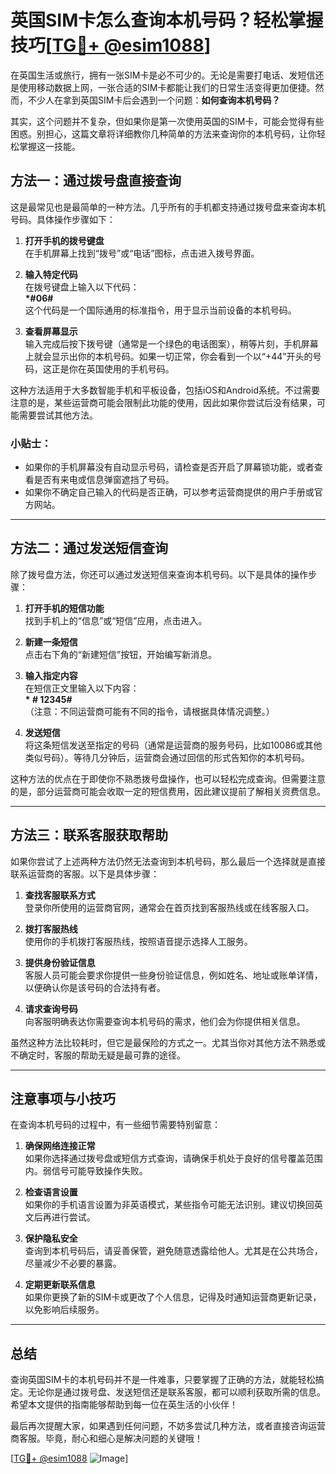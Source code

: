 # 英国SIM卡怎么查询本机号码？轻松掌握技巧[[TG💪+ @esim1088](https://t.me/s/esim1088)]

在英国生活或旅行，拥有一张SIM卡是必不可少的。无论是需要打电话、发短信还是使用移动数据上网，一张合适的SIM卡都能让我们的日常生活变得更加便捷。然而，不少人在拿到英国SIM卡后会遇到一个问题：**如何查询本机号码？**  

其实，这个问题并不复杂，但如果你是第一次使用英国的SIM卡，可能会觉得有些困惑。别担心，这篇文章将详细教你几种简单的方法来查询你的本机号码，让你轻松掌握这一技能。

## 方法一：通过拨号盘直接查询

这是最常见也是最简单的一种方法。几乎所有的手机都支持通过拨号盘来查询本机号码。具体操作步骤如下：

1. **打开手机的拨号键盘**  
   在手机屏幕上找到“拨号”或“电话”图标，点击进入拨号界面。

2. **输入特定代码**  
   在拨号键盘上输入以下代码：  
   **\*#06#**  
   这个代码是一个国际通用的标准指令，用于显示当前设备的本机号码。

3. **查看屏幕显示**  
   输入完成后按下拨号键（通常是一个绿色的电话图案），稍等片刻，手机屏幕上就会显示出你的本机号码。如果一切正常，你会看到一个以“+44”开头的号码，这正是你在英国使用的手机号码。

这种方法适用于大多数智能手机和平板设备，包括iOS和Android系统。不过需要注意的是，某些运营商可能会限制此功能的使用，因此如果你尝试后没有结果，可能需要尝试其他方法。

### 小贴士：
- 如果你的手机屏幕没有自动显示号码，请检查是否开启了屏幕锁功能，或者查看是否有来电或信息弹窗遮挡了号码。
- 如果你不确定自己输入的代码是否正确，可以参考运营商提供的用户手册或官方网站。

---

## 方法二：通过发送短信查询

除了拨号盘方法，你还可以通过发送短信来查询本机号码。以下是具体的操作步骤：

1. **打开手机的短信功能**  
   找到手机上的“信息”或“短信”应用，点击进入。

2. **新建一条短信**  
   点击右下角的“新建短信”按钮，开始编写新消息。

3. **输入指定内容**  
   在短信正文里输入以下内容：  
   **\* # 12345#**  
   （注意：不同运营商可能有不同的指令，请根据具体情况调整。）

4. **发送短信**  
   将这条短信发送至指定的号码（通常是运营商的服务号码，比如10086或其他类似号码）。等待几分钟后，运营商会通过回信的形式告知你的本机号码。

这种方法的优点在于即使你不熟悉拨号盘操作，也可以轻松完成查询。但需要注意的是，部分运营商可能会收取一定的短信费用，因此建议提前了解相关资费信息。

---

## 方法三：联系客服获取帮助

如果你尝试了上述两种方法仍然无法查询到本机号码，那么最后一个选择就是直接联系运营商的客服。以下是具体步骤：

1. **查找客服联系方式**  
   登录你所使用的运营商官网，通常会在首页找到客服热线或在线客服入口。

2. **拨打客服热线**  
   使用你的手机拨打客服热线，按照语音提示选择人工服务。

3. **提供身份验证信息**  
   客服人员可能会要求你提供一些身份验证信息，例如姓名、地址或账单详情，以便确认你是该号码的合法持有者。

4. **请求查询号码**  
   向客服明确表达你需要查询本机号码的需求，他们会为你提供相关信息。

虽然这种方法比较耗时，但它是最保险的方式之一。尤其当你对其他方法不熟悉或不确定时，客服的帮助无疑是最可靠的途径。

---

## 注意事项与小技巧

在查询本机号码的过程中，有一些细节需要特别留意：

1. **确保网络连接正常**  
   如果你选择通过拨号盘或短信方式查询，请确保手机处于良好的信号覆盖范围内。弱信号可能导致操作失败。

2. **检查语言设置**  
   如果你的手机语言设置为非英语模式，某些指令可能无法识别。建议切换回英文后再进行尝试。

3. **保护隐私安全**  
   查询到本机号码后，请妥善保管，避免随意透露给他人。尤其是在公共场合，尽量减少不必要的暴露。

4. **定期更新联系信息**  
   如果你更换了新的SIM卡或更改了个人信息，记得及时通知运营商更新记录，以免影响后续服务。

---

## 总结

查询英国SIM卡的本机号码并不是一件难事，只要掌握了正确的方法，就能轻松搞定。无论你是通过拨号盘、发送短信还是联系客服，都可以顺利获取所需的信息。希望本文提供的指南能够帮助到每一位在英生活的小伙伴！

最后再次提醒大家，如果遇到任何问题，不妨多尝试几种方法，或者直接咨询运营商客服。毕竟，耐心和细心是解决问题的关键哦！

[[TG💪+ @esim1088](https://t.me/s/esim1088) ![Image](https://i.postimg.cc/4NQfJmqS/Snipaste-2025-05-13-00-14-12.png)]